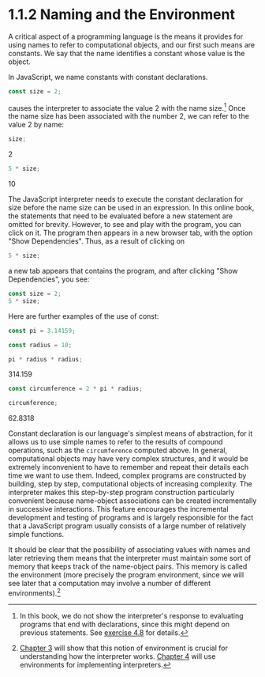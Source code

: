 # 1.1.2 Naming and the Environment

A critical aspect of a programming language is the means it provides for using names to refer to computational objects, and our first such means are constants. We say that the name identifies a constant whose value is the object.

In JavaScript, we name constants with constant declarations.

```javascript
const size = 2; 
```

causes the interpreter to associate the value 2 with the name size.[^1] Once the name size has been associated with the number 2, we can refer to the value 2 by name:

```javascript
size; 
```

2

```javascript
5 * size; 
```

10

The JavaScript interpreter needs to execute the constant declaration for size before the name size can be used in an expression. In this online book, the statements that need to be evaluated before a new statement are omitted for brevity. However, to see and play with the program, you can click on it. The program then appears in a new browser tab, with the option "Show Dependencies". Thus, as a result of clicking on

```javascript
5 * size; 
```

a new tab appears that contains the program, and after clicking "Show Dependencies", you see:

```javascript
const size = 2;
5 * size; 
```

Here are further examples of the use of const:

```javascript
const pi = 3.14159; 
```

```javascript
const radius = 10; 
```

```javascript
pi * radius * radius; 
```

314.159

```javascript
const circumference = 2 * pi * radius; 
```

```javascript
circumference; 
```

62.8318

Constant declaration is our language's simplest means of abstraction, for it allows us to use simple names to refer to the results of compound operations, such as the `circumference` computed above. In general, computational objects may have very complex structures, and it would be extremely inconvenient to have to remember and repeat their details each time we want to use them. Indeed, complex programs are constructed by building, step by step, computational objects of increasing complexity. The interpreter makes this step-by-step program construction particularly convenient because name-object associations can be created incrementally in successive interactions. This feature encourages the incremental development and testing of programs and is largely responsible for the fact that a JavaScript program usually consists of a large number of relatively simple functions.

It should be clear that the possibility of associating values with names and later retrieving them means that the interpreter must maintain some sort of memory that keeps track of the name-object pairs. This memory is called the environment (more precisely the program environment, since we will see later that a computation may involve a number of different environments).[^2]
[^1]: In this book, we do not show the interpreter's response to evaluating programs that end with declarations, since this might depend on previous statements. See [exercise 4.8](./4.1.2.md) for details.
[^2]: [Chapter 3](./3.md) will show that this notion of environment is crucial for understanding how the interpreter works. [Chapter 4](./4.md) will use environments for implementing interpreters.
